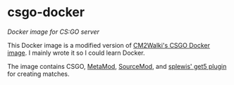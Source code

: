 # csgo-docker
*Docker image for CS:GO server*

This Docker image is a modified version of [CM2Walki's CSGO Docker image](https://github.com/CM2Walki/CSGO). I mainly wrote it so I could learn Docker.

The image contains CSGO, [MetaMod](https://www.sourcemm.net/), [SourceMod](https://www.sourcemod.net/), and [splewis' get5 plugin](https://github.com/splewis/get5) for creating matches.
